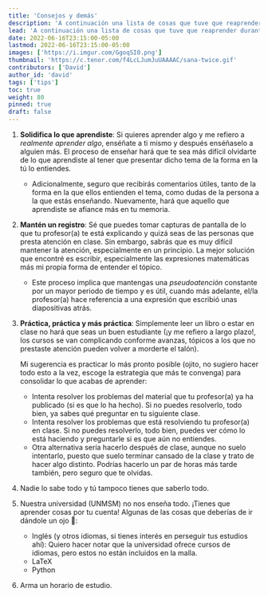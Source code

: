```yaml
---
title: 'Consejos y demás'
description: 'A continuación una lista de cosas que tuve que reaprender durante los primeros años que estudié física.'
lead: 'A continuación una lista de cosas que tuve que reaprender durante los primeros años que estudié física.'
date: 2022-06-16T23:15:00-05:00
lastmod: 2022-06-16T23:15:00-05:00
images: ['https://i.imgur.com/GgoqSI0.png']
thumbnail: 'https://c.tenor.com/f4LcLJumJuUAAAAC/sana-twice.gif'
contributors: ['David']
author_id: 'david'
tags: ['tips']
toc: true
weight: 80
pinned: true
draft: false
---
```


1. **Solidifica lo que aprendiste**: Si quieres aprender algo y me refiero a _realmente aprender algo_, enséñate a ti mismo y después enséñaselo a alguien más. El proceso de enseñar hará que te sea más difícil olvidarte de lo que aprendiste al tener que presentar dicho tema de la forma en la tú lo entiendes.

    - Adicionalmente, seguro que recibirás comentarios útiles, tanto de la forma en la que ellos entienden el tema, como dudas de la persona a la que estás enseñando. Nuevamente, hará que aquello que aprendiste se afiance más en tu memoria.

2. **Mantén un registro**: Sé que puedes tomar capturas de pantalla de lo que tu profesor(a) te está explicando y quizá seas de las personas que presta atención en clase. Sin embargo, sabrás que es muy difícil mantener la atención, especialmente en un principio. La mejor solución que encontré es escribir, especialmente las expresiones matemáticas más mi propia forma de entender el tópico.

    - Este proceso implica que mantengas una _pseudoatención_ constante por un mayor periodo de tiempo y es útil, cuando más adelante, el/la profesor(a) hace referencia a una expresión que escribió unas diapositivas atrás.

3. **Práctica, práctica y más práctica**: Simplemente leer un libro o estar en clase no hará que seas un buen estudiante (¡y me refiero a largo plazo!, los cursos se van complicando conforme avanzas, tópicos a los que no prestaste atención pueden volver a morderte el talón).

    Mi sugerencia es practicar lo más pronto posible (ojito, no sugiero hacer todo esto a la vez, escoge la estrategia que más te convenga) para consolidar lo que acabas de aprender:

    - Intenta resolver los problemas del material que tu profesor(a) ya ha publicado (si es que lo ha hecho). Si no puedes resolverlo, todo bien, ya sabes qué preguntar en tu siguiente clase.
    - Intenta resolver los problemas que está resolviendo tu profesor(a) en clase. Si no puedes resolverlo, todo bien, puedes ver cómo lo está haciendo y preguntarle si es que aún no entiendes.
    - Otra alternativa sería hacerlo después de clase, aunque no suelo intentarlo, puesto que suelo terminar cansado de la clase y trato de hacer algo distinto. Podrías hacerlo un par de horas más tarde también, pero seguro que te olvidas.

4. Nadie lo sabe todo y tú tampoco tienes que saberlo todo.
5. Nuestra universidad (UNMSM) no nos enseña todo. ¡Tienes que aprender cosas por tu cuenta! Algunas de las cosas que deberías de ir dándole un ojo :eyes::

    - Inglés (y otros idiomas, si tienes interés en perseguir tus estudios ahí): Quiero hacer notar que la universidad ofrece cursos de idiomas, pero estos no están incluidos en la malla.
    - LaTeX
    - Python

6. Arma un horario de estudio.
